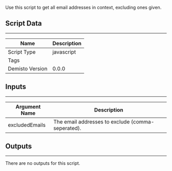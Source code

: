 Use this script to get all email addresses in context, excluding ones given.
## Script Data
---

| **Name** | **Description** |
| --- | --- |
| Script Type | javascript |
| Tags |  |
| Demisto Version | 0.0.0 |

## Inputs
---

| **Argument Name** | **Description** |
| --- | --- |
| excludedEmails | The email addresses to exclude (comma-seperated). |

## Outputs
---
There are no outputs for this script.
